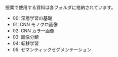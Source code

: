 授業で使用する資料は各フォルダに格納されています。
* 00: 深層学習の基礎
* 01: CNN モノクロ画像
* 02: CNN カラー画像
* 03: 画像分類
* 04: 転移学習
* 05: セマンティックセグメンテーション

